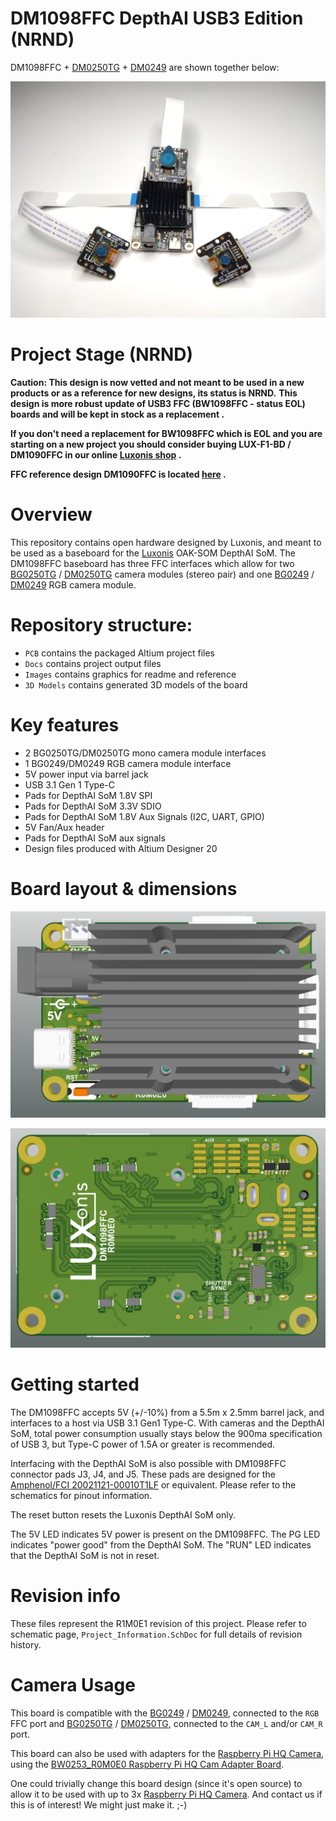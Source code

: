 # DM1098FFC DepthAI USB3 Edition (NRND)

DM1098FFC + [DM0250TG](https://github.com/luxonis/depthai-hardware/tree/master/DM0250TG_DepthAI_Mono_Camera) + [DM0249](https://github.com/luxonis/depthai-hardware/tree/master/DM0249_DepthAI_RGB_Camera) are shown together below:

![](./Images/DM1098FFC-KIT.jpg)

# Project Stage (NRND)

**Caution: This design is now vetted and not meant to be used in a new products or as a reference for new designs, its status is NRND.** 
**This design is more robust update of USB3 FFC (BW1098FFC - status EOL) boards and will be kept in stock as a replacement .**           

**If you don't need a replacement for BW1098FFC which is EOL and you are starting on a new project you should consider buying LUX-F1-BD / DM1090FFC in our online [Luxonis shop](https://shop.luxonis.com/collections/all/products/usb3c-ffc-body) .**   

**FFC reference design DM1090FFC is located [here](https://github.com/luxonis/depthai-hardware/tree/master/DM1090FFC_DepthAI_USB3) .**   

# Overview
This repository contains open hardware designed by Luxonis, and meant to be used as a baseboard for the [Luxonis](https://www.luxonis.com/depthai) OAK-SOM DepthAI SoM. The DM1098FFC baseboard has three FFC interfaces which allow for two [BG0250TG](https://github.com/luxonis/depthai-hardware/tree/master/BG0250TG_DepthAI_Mono_Camera) / [DM0250TG](https://github.com/luxonis/depthai-hardware/tree/master/DM0250TG_DepthAI_Mono_Camera)  camera modules (stereo pair) and one [BG0249](https://github.com/luxonis/depthai-hardware/tree/master/BG0249_DepthAI_RGB_Camera) / [DM0249](https://github.com/luxonis/depthai-hardware/tree/master/DM0249_DepthAI_RGB_Camera) RGB camera module. 

# Repository structure:
* `PCB` contains the packaged Altium project files
* `Docs` contains project output files
* `Images` contains graphics for readme and reference
* `3D Models` contains generated 3D models of the board
# Key features
* 2 BG0250TG/DM0250TG mono camera module interfaces
* 1 BG0249/DM0249 RGB camera module interface
* 5V power input via barrel jack
* USB 3.1 Gen 1 Type-C
* Pads for DepthAI SoM 1.8V SPI
* Pads for DepthAI SoM 3.3V SDIO 
* Pads for DepthAI SoM 1.8V Aux Signals (I2C, UART, GPIO)
* 5V Fan/Aux header
* Pads for DepthAI SoM aux signals
* Design files produced with Altium Designer 20

# Board layout & dimensions

![](Images/DM1098FFC_R0M0E0_TOP.png)

![](Images/DM1098FFC_R0M0E0_BOT.png)

# Getting started  

The DM1098FFC accepts 5V (+/-10%) from a 5.5m x 2.5mm barrel jack, and interfaces to a host via USB 3.1 Gen1 Type-C. With cameras and the DepthAI SoM, total power consumption usually stays below the 900ma specification of USB 3, but Type-C power of 1.5A or greater is recommended. 

Interfacing with the DepthAI SoM is also possible with DM1098FFC connector pads J3, J4, and J5. These pads are designed for the [Amphenol/FCI 20021121-00010T1LF](https://octopart.com/20021121-00010t1lf-amphenol+icc+%2F+fci-93112650?r=sp) or equivalent. Please refer to the schematics for pinout information. 

The reset button resets the Luxonis DepthAI SoM only. 

The 5V LED indicates 5V power is present on the DM1098FFC. The PG LED indicates "power good" from the DepthAI SoM. The "RUN" LED indicates that the DepthAI SoM is not in reset.

# Revision info

These files represent the R1M0E1 revision of this project. Please refer to schematic page, `Project_Information.SchDoc` for full details of revision history.

# Camera Usage

This board is compatible with the [BG0249](https://github.com/luxonis/depthai-hardware/tree/master/BG0249_DepthAI_RGB_Camera) / [DM0249](https://github.com/luxonis/depthai-hardware/tree/master/DM0249_DepthAI_RGB_Camera), connected to the `RGB` FFC port and [BG0250TG](https://github.com/luxonis/depthai-hardware/tree/master/BG0250TG_DepthAI_Mono_Camera) / [DM0250TG](https://github.com/luxonis/depthai-hardware/tree/master/DM0250TG_DepthAI_Mono_Camera), connected to the `CAM_L` and/or `CAM_R` port.

This board can also be used with adapters for the [Raspberry Pi HQ Camera](https://www.raspberrypi.org/products/raspberry-pi-high-quality-camera/), using the [BW0253_R0M0E0 Raspberry Pi HQ Cam Adapter Board](https://github.com/luxonis/depthai-hardware/tree/master/BW0253_R0M0E0_RPIHQ_ADAPTER).



One could trivially change this board design (since it's open source) to allow it to be used with up to 3x [Raspberry Pi HQ Camera](https://www.raspberrypi.org/products/raspberry-pi-high-quality-camera/).  And contact us if this is of interest!  We might just make it.  ;-) 
